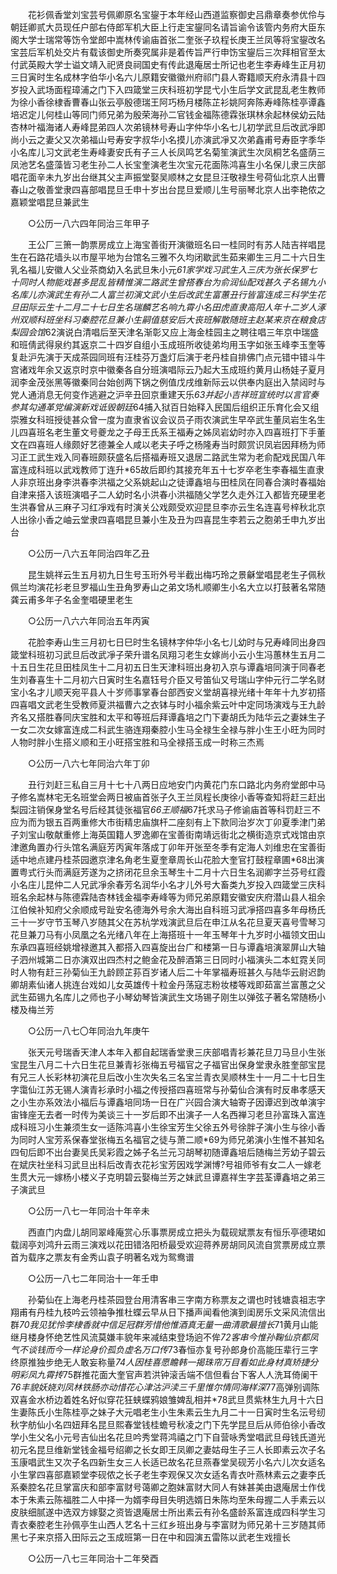 <!-- { "loadSidebar": true } -->
　　花衫佩香堂刘宝芸号佩卿原名宝鋆于本年经山西道监察御史吕鼎章奏参优伶与朝廷卿贰大员现任户部右侍郎军机大臣上行走宝鋆同名请旨谕令该管内务府大臣东阁大学士瑞常等饬令堂郎中嵩林传谕庙首张二奎张子玖程长庚王兰凤等将宝鋆改名宝芸后军机处交片有载该御史所奏究属非是着传旨严行申饬宝鋆后三次拜相官至太付武英殿大学士谥文靖入祀贤良祠国史有传此退庵居士所记也老生李寿峰生正月初三日寅时生名成林字伯华小名六儿原籍安徽徽州府祁门县人寄籍顺天府永清县十四岁投入武场面程璋浦之门下入四箴堂三庆科班初学昆弋小生后学文武昆乱老生教师为徐小香徐棣香曹春山张云亭殷德瑞王阿巧杨月楼陈芷衫姚阿奔陈寿峰陈桂亭谭鑫培迟定儿何桂山等同门师兄弟为殷荣海孙二官钱金福陈德霖张琪林余起林侯幼云陆杏林叶福海诸人寿峰昆弟四人次弟镜林号寿山字仲华小名七儿初学武旦后改武凈即尚小云之妻父又次弟福山号寿安字叔华小名摸儿亦演武凈又次弟鑫甫号寿臣字季华小名库儿习文武老生寿峰妻安氏有子三人长凤鸣艺名菊笙演武生次凤桐艺名盛荫三凤池艺名盛藻皆习老生孙二人长宝奎演老生次宝元花面陈鸿喜生小名保儿隶三庆部唱花面辛未九岁出台继其父主声振堂娶吴顺林之女昆旦汪敬禄生号荷仙北京人出曹春山之敬善堂隶四喜部唱昆旦壬申十岁出台昆旦爱顺儿生号丽琴北京人出李艳侬之嘉颖堂唱昆旦兼武生 

　　○公历一八六四年同治三年甲子 

　　王公厂三箫一韵票房成立上海宝善街开演徽班名曰一桂同时有苏人陆吉祥唱昆生在石路花墙头以市屋平地为台馆名三雅不久均闭歇武生茹来卿生三月二十六日生乳名福儿安徽人父业茶商幼入名武旦朱小元*61家学戏习武生入三庆为张长保罗七十同时人物能戏甚多昆乱皆精惟演二路武生曾搭春台为俞润仙配戏甚久子名锡九小名库儿亦演武生有孙二人富兰初演文武小生后改武生富蕙丑行皆富连成三科学生花旦田际云生十二月二十七日生名瑞麟艺名响九霄小名田虎直隶高阳人年十二岁人涿州双顺科班坐科习秦腔花旦兼小生嗣值慈安后大丧班解散随班主赵某来京在粮食店梨园会馆*62演说白清唱后至天津名渐彰又应上海金桂园主之聘往唱三年京中瑞盛和班倩武得泉约其返京二十四岁自组小玉成班所收徒弟均用玉字如张玉峰李玉奎等复赴沪先演于天成茶园同班有汪桂芬万盏灯后演于老丹桂自排佛门点元错中错斗牛宫诸戏年余又返京时京中徽秦各自分班演唱际云乃起大玉成班约黄月山杨娃子夏月润李金茂张黑等徽秦同台始创两下锅之例值戊戌维新际云以供奉内庭出入禁闼时与党人通消息无何变作逃避之沪辛丑回京重建天乐*63并起小吉祥班宣统时以言官奏参其勾通革党编演新戏诋毁朝廷*64捕入狱百日始释入民国后组织正乐育化会又组崇雅女科班授徒甚众曾一度为直隶省议会议员子雨农演武生早卒武生董凤岩生名生儿四喜班名老生董文号夔龙之子母王氏系王福寿之姊凤岩幼时亦入四喜班打下手董文在四喜班人缘颇好艺德兼全人咸以老夫子呼之杨隆寿当时颇赏识凤岩因拜杨为师习正工武生戏入同春班颇获盛名后搭福寿班又退居二路武生常为老俞配戏民国八年富连成科班以武戏教师丁连升*65故后即约其接充年五十七岁卒老生李春福生直隶人非京班出身李洪春李洪福之父系姚起山之徒谭鑫培与田桂凤在同春合演时春福始自津来搭入该班演唱子二人幼时名小洪春小洪福随父学艺久走外江入都皆充硬里老生洪春曾从三麻子习红凈戏有时演关公戏颇受欢迎昆旦李亦云生名连喜号梓秋北京人出徐小香之岫云堂隶四喜唱昆旦兼小生及丑为四喜昆生李若云之胞弟壬申九岁出台 

　　○公历一八六五年同治四年乙丑 

　　昆生姚祥云生五月初九日生号玉珩外号半截出梅巧玲之景龢堂唱昆老生子佩秋佩兰均演花衫老旦罗福山生丑角罗寿山之弟文场札顺卿生小名大立以打鼓著名常随龚云甫多年子名金奎唱硬里老生 

　　○公历一八六六年同治五年丙寅 

　　花脸李寿山生三月初七日巳时生名镜林字仲华小名七儿幼时与兄寿峰同出身四箴堂科班初习武旦后改武凈子荣升谱名凤翔习老生女嫁尚小云小生冯蕙林生五月二十五日生花旦田桂凤生十二月初五日生天津科班出身初入京与谭鑫培同演于同春老生刘春喜生十二月初六日寅时生名嘉钰号介臣又号笛仙又号瑞山字仲元行二学名财宝小名才儿顺天宛平县人十岁师事掌春台部西安义堂胡喜禄光绪十年年十九岁初搭四喜唱文武老生受教师夏洪福曹六之衣钵与时小福余紫云叶中定同场演戏与王九龄齐名又搭胜春同庆宝胜和太平和等班后拜谭鑫培之门下妻胡氏为陆华云之妻妹生子一女二次女嫁富连成二科武生骆连翔秦腔小生马全禄生全禄与胖小生王小旺为同时人物时胖小生搭义顺和王小旺搭宝胜和马全禄搭玉成一时称三杰焉 

　　○公历一八六七年同治六年丁卯 

　　丑行刘赶三私自三月十七十八两日应地安门内黄花门东口路北内务府堂郎中马子修名嵩林宅无名班堂会两日被庙首张子久王兰凤程长庚徐小香等查知将赶三赶出梨园注销保身堂名号后经其徒张福官*66王顺福*67托求马子修谕庙首等科罚赶三不应为而为银五百两重修大市街精忠庙旗杆二座刻有上下款同治岁次丁卯夏季津门弟子刘宝山敬献重修上海英国籍人罗逸卿在宝善街南靖远街北之横街造京式戏馆由京津邀角置办行头馆名满庭芳丙寅年落成丁卯年开张至冬季有定海人刘维忠在宝善街适中地点建丹桂茶园邀京津名角老生夏奎章周长山花脸大奎官打鼓程章圃*68出演置粤式行头而满庭芳遂为之挤闭花旦余玉琴生十二月十六日生名润卿字兰芬号红霞小名庄儿昆仲二人兄武凈余春芳名润华小名才儿外号大畜类九岁投入四箴堂三庆科班名余起林与陈德霖陆杏林钱金福李寿峰等为师兄弟原籍安徽安庆府潜山县人祖余江伯候补知府父余顺成号趾安名德海外号余大海出自科班习武凈搭四喜多年母杨氏三十一岁守节玉琴八岁随其父在苏杭学戏演武旦后在申江从名花旦夏天喜号雪琴习花旦兼刀马有小凤凰之名光绪八年在上海搭班十一年玉琴年十九岁时小福领文田山东承四喜班经姚增禄邀其入都搭入四喜旋出台广和楼第一日与谭鑫培演翠屏山大轴子泗州城第二日亦演双出四杰村之鲍金花及醉酒第三日同时小福演头二本虹霓关同时人物有赶三孙菊仙王九龄顾芷荪百岁诸人后二十年掌福寿班甚久与陆华云尉迟韵卿胡素仙诸人挑连台戏如儿女英雄传十粒金丹荡寇志粉妆楼等戏即茹富兰富蕙之父武生茹锡九名库儿之师也子小琴幼琴皆演武生文场锡子刚生以弹弦子著名常随杨小楼及梅兰芳 

　　○公历一八七〇年同治九年庚午 

　　张天元号瑞香天津人本年入都自起瑞香堂隶三庆部唱青衫兼花旦刀马旦小生张宝昆生八月二十六日生花旦兼青衫张梅五号福官之子福官出保身堂隶永胜奎部宝昆有兄三人长彩林初演花旦后改小生次失名三名宝兰青衣吴顺林生十一月二十七日生字霭仙江苏无锡人演青衫承时小福之传授搭四喜班常与孙菊仙合演有时反串孝感天之小生亦系效法小福后与谭鑫培同场一日在广兴园合演大轴寄子因谭迟到改单演宇宙锋座无去者一时传为美谈三十一岁后即不出演子一人名西禅习老旦孙富珠入富连成科班习小生兼须生女一适陈鸿喜小生徐宝芳生父徐五外号徐胖子演小生与徐小香为同时人宝芳系保春堂张梅五名福官之徒与萧二顺*69为师兄弟演小生惟不甚知名四旬后即不出台妻吴氏吴彩霞之姊子名兰元习胡琴初随谭鑫培后随梅兰芳幼子碧云在斌庆社坐科习武旦出科后改青衣花衫宝芳因戏学渊博?号祖师爷有女二人一嫁老生贯大元一嫁杨小楼义子克明碧云娶梅兰芳之妹武旦谭嘉祥生字芸荃谭鑫培之弟三子演武旦 

　　○公历一八七一年同治十年辛未 

　　西直门内盘儿胡同翠峰庵赏心乐事票房成立把头为载砚斌票友有恒乐亭德珺如载阔亭刘鸿升云雨三演戏以花田错洛阳桥最受欢迎蒋养房胡同风流自赏票房成立票首为载序之票友有金秀山袁子明著名戏为鸳鸯谱 

　　○公历一八七二年同治十一年壬申 

　　孙菊仙在上海老丹桂茶园登台用清客串三字南方称票友之谓也时钱塘袁祖志字翔甫有丹桂九枝吟云领袖争推杜蝶云早从日下播声闻看他演到闺房乐文采风流信出群*70我见犹怜李棣香就中信足冠群芳惜他惟酒真无量一曲清歌最擅长*71黄月山能继月楼身怀绝艺性风流莫嫌丰貌年来减结束登场逈不侔*72客串今惟孙鞠仙京都凤气不谈钱而今一样论身价孤负虚名万口传*73春恒亦复号孙郎身价高能压辈行三字终原推独步绝无人敢妄称量*74人因桂喜愿瞻韩一揭珠帘万目看如此身材真矫捷分明彩凤九霄抟*75群推花面大奎官声若洪钟滚舌端不信但看台下客人人洗耳倚阑干*76丰貌妖娆刘凤林铁肠亦动惜花心津沽沪渎三千里惟尔情同海样深*77高弹别调陈双喜金水桥边着姓名好似穿花狂蛱蝶鸦娘雏婢乱相并*78武旦贯紫林生九月十六日生妻陈氏小生陈桂亭之妹子大元唱老生小生朱素云生九月二十一日寅时生名沄号纫秋字舫仙小名四妞拜名昆旦熙春堂钱桂蟾号秋凌之门下先学昆旦后从师伯徐小香改学小生父名小元号吉仙出名花旦吟秀堂蒋鸿禧之门下自营咏秀堂唱武旦母钱氏道光初元名昆旦维新堂钱金福号绍卿之长女即王凤卿之妻姑母生子三人长即素云次子名玉康唱武生又次子名四新生女三人长适已故名花旦燕春堂吴砚芳小名六儿次女适名小生掌四喜部嘉颖堂李砚侬之长子老生李观保又次女适名青衣叶燕林素云之妻李氏系秦腔名花旦掌富庆和部李富财号蔼卿之胞妹富财大同人有妹甚美由退庵居士作伐本于朱素云陈福胜二人中择一为婿李母目失明选婿日朱陈均至朱母握二人手素云以皮肤细腻遂中选双方嫁娶之资皆退庵居士所出素云有孙名盛龄系富连成四科学生习青衣秦腔老生孙佩亭生山西人艺名十三红乡班出身与李富财为师兄弟十三岁随其师黑七子来京搭入田际云之玉成班第一日在中和园演五雷陈以武老生戏擅长 

　　○公历一八七三年同治十二年癸酉 

